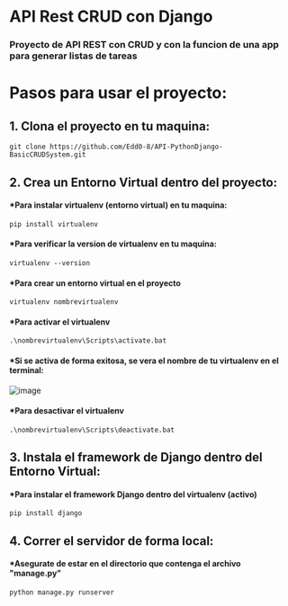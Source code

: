 # API Rest CRUD con Django 
### Proyecto de API REST con CRUD y con la funcion de una app para generar listas de tareas
# Pasos para usar el proyecto: 
## 1. Clona el proyecto en tu maquina:
`git clone https://github.com/Edd0-8/API-PythonDjango-BasicCRUDSystem.git`
## 2. Crea un Entorno Virtual dentro del proyecto:
#### *Para instalar virtualenv (entorno virtual) en tu maquina: 
`pip install virtualenv`
#### *Para verificar la version de virtualenv en tu maquina: 
`virtualenv --version`
#### *Para crear un entorno virtual en el proyecto  
`virtualenv nombrevirtualenv`
#### *Para activar el virtualenv
`.\nombrevirtualenv\Scripts\activate.bat`
#### *Si se activa de forma exitosa, se vera el nombre de tu virtualenv en el terminal:
![image](https://github.com/Edd0-8/API-PythonDjango-BasicCRUDSystem/assets/122135736/38cfb4c7-4ec2-493b-a3ce-81d484b3527e)
#### *Para desactivar el virtualenv 
`.\nombrevirtualenv\Scripts\deactivate.bat`
## 3. Instala el framework de Django dentro del Entorno Virtual: 
#### *Para instalar el framework Django dentro del virtualenv (activo)
`pip install django`
## 4. Correr el servidor de forma local: 
#### *Asegurate de estar en el directorio que contenga el archivo "manage.py"
`python manage.py runserver`







